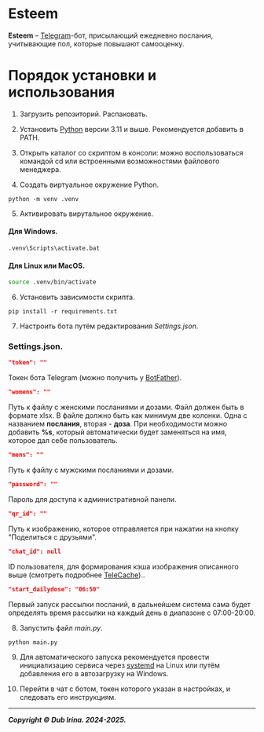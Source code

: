 # Esteem 
**Esteem** – [Telegram](https://telegram.org)-бот, присылающий ежедневно послания, учитывающие пол, которые повышают самооценку.

# Порядок установки и использования
1. Загрузить репозиторий. Распаковать.

2. Установить [Python](https://www.python.org/downloads/) версии 3.11 и выше. Рекомендуется добавить в PATH.

3. Открыть каталог со скриптом в консоли: можно воспользоваться командой cd или встроенными возможностями файлового менеджера.

4. Создать виртуальное окружение Python.

```
python -m venv .venv
```

5. Активировать вирутальное окружение.

#### Для Windows.
    
```shell
.venv\Scripts\activate.bat
```

#### Для Linux или MacOS.

```bash
source .venv/bin/activate
```

6. Установить зависимости скрипта.

```
pip install -r requirements.txt
```

7. Настроить бота путём редактирования _Settings.json_.

### Settings.json.

```JSON
"token": ""
```

Токен бота Telegram (можно получить у [BotFather](https://t.me/BotFather)).

```JSON
"womens": ""
```

Путь к файлу с женскими посланиями и дозами. Файл должен быть в формате xlsx. В файле должно быть как минимум две колонки. Одна с названием **послания**, вторая - **доза**. При необходимости можно добавить **%s**, который автоматически будет заменяться на имя, которое дал себе пользователь.  

```JSON
"mens": ""
```

Путь к файлу с мужскими посланиями и дозами.


```JSON
"password": ""
```

Пароль для доступа к административной панели.

```JSON
"qr_id": ""
```

Путь к изображению, которое отправляется при нажатии на кнопку "Поделиться с друзьями".


```JSON
"chat_id": null
```

ID пользователя, для формирования кэша изображения описанного выше (смотреть подробнее [TeleCache](https://github.com/DUB1401/dublib/blob/main/docs/TelebotUtils/Cache.md))..

```JSON
"start_dailydose": "06:50"
```

Первый запуск рассылки посланий, в дальнейшем система сама будет определять время рассылки на каждый день в диапазоне с 07:00-20:00.

8. Запустить файл _main.py_.
```
python main.py
``` 

9. Для автоматического запуска рекомендуется провести инициализацию сервиса через [systemd](systemd/README.md) на Linux или путём добавления его в автозагрузку на Windows.

10. Перейти в чат с ботом, токен которого указан в настройках, и следовать его инструкциям.

---
**_Copyright © Dub Irina. 2024-2025._**
